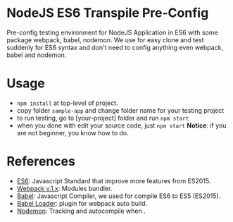 # NodeJS ES6 Transpile Pre-Config
Pre-config testing environment for NodeJS Application in ES6 with some package webpack, babel, nodemon. We use for easy clone and test suddenly for ES6 syntax and don't need to config anything even webpack, babel and nodemon.

# Usage
- `npm install` at top-level of project.
- copy folder `sample-app` and change folder name for your testing project
- to run testing, go to [your-project] folder and run `npm start`
- when you done with edit your source code, just `npm start`
**Notice**: if you are not beginner, you know how to do.

# References
- [ES6](http://es6-features.org/#Constants): Javascript Standard that improve more features from ES2015.
- [Webpack v.1.x](https://webpack.github.io/): Modules bundler.
- [Babel](https://babeljs.io/): Javascript Compiler, we used for compile ES6 to ES5 (ES2015).
- [Babel Loader](https://github.com/babel/babel-loader): plugin for webpack auto build.
- [Nodemon](https://nodemon.io/): Tracking and autocompile when .
